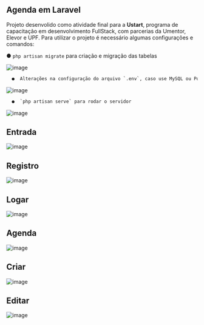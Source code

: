 ## <h2 >Agenda em Laravel
Projeto desenvolido como atividade final para a **Ustart**, programa de capacitação em desenvolvimento FullStack, com parcerias da Umentor, Elevor e UPF. Para utilizar o projeto é necessário algumas configurações e comandos:


  ●  `php artisan migrate` para criação e migração das tabelas
    
![image](https://user-images.githubusercontent.com/85123013/144429735-d1c6c9c0-e188-4205-8808-e55cb8e35d1e.png)
    

``` diff
  ●  Alterações na configuração do arquivo `.env`, caso use MySQL ou PostgreSQL
```
![image](https://user-images.githubusercontent.com/85123013/144430117-131fc789-054d-4da4-b2cd-a545cce57b12.png)


``` diff
  ●  `php artisan serve` para rodar o servidor
```
![image](https://user-images.githubusercontent.com/85123013/144430327-6bdf3141-c277-465c-aa0a-9e7cd5db8c7d.png)

    
## Entrada
    
![image](https://user-images.githubusercontent.com/85123013/144430822-c95f6c80-bf99-49b0-86bc-9737f1e6e58f.png)

## Registro
    
![image](https://user-images.githubusercontent.com/85123013/144430951-ef1a9972-c560-41d8-ba41-5c30510afef1.png)

## Logar
    
![image](https://user-images.githubusercontent.com/85123013/144432670-bebcf145-99b0-4dbd-8b72-afaaf4416971.png)

## Agenda
    
![image](https://user-images.githubusercontent.com/85123013/144431078-1d342452-79fa-498c-8121-d3bbce128cd4.png)

## Criar 
    
![image](https://user-images.githubusercontent.com/85123013/144431211-0c616122-14eb-43e7-8cce-a2c33c237c83.png)

## Editar
    
![image](https://user-images.githubusercontent.com/85123013/144431308-b8b8ef04-2515-47cd-b966-de3601cd128f.png)


